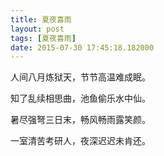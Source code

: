 ```yaml
---
title: 夏夜喜雨
layout: post
tags: [夏夜喜雨]
date: 2015-07-30 17:45:18.182000
---
```



人间八月炼狱天，节节高温难成眠。  

知了乱续相思曲，池鱼偷乐水中仙。  

暑尽强弩三日末，畅风畅雨露笑颜。  

一室清苦考研人，夜深迟迟未肯还。  


